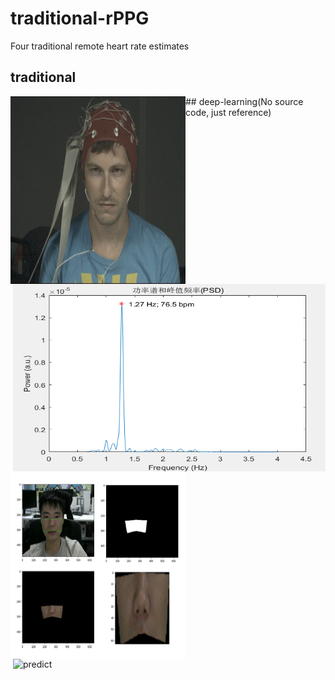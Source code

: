 # traditional-rPPG
Four traditional remote heart rate estimates
## traditional
<img src="./pic/1111.png" width="280" height="300" alt="video" align="left">
<img src="./pic/HR.png" width="500" height="300" alt="predict" align="right">
## deep-learning(No source code, just reference)
<img src="./pic/ROI.png" width="280" height="300" alt="video" align="left">
<img src="./pic/0003_3.png" width="500" height="280" alt="predict" align="right">

